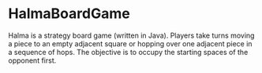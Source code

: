 # HalmaBoardGame
Halma is a strategy board game (written in Java). Players take turns moving a piece to an empty adjacent square or hopping over one adjacent piece in a sequence of hops. The objective is to occupy the starting spaces of the opponent first.
